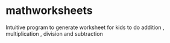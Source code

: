 # mathworksheets
Intuitive program to generate worksheet for kids to do addition , multiplication , division and subtraction

